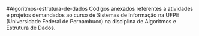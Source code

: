 #Algoritmos-estrutura-de-dados
Códigos anexados referentes a atividades e projetos demandados ao curso de Sistemas de Informação na UFPE (Universidade Federal de Pernambuco) na disciplina de Algoritmos e Estrutura de Dados.
